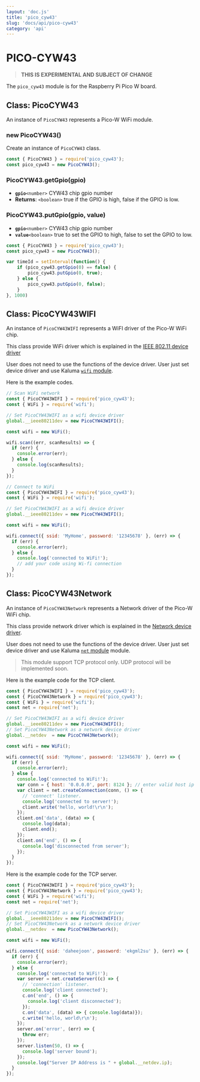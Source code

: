 ```yaml
---
layout: 'doc.js'
title: 'pico_cyw43'
slug: 'docs/api/pico-cyw43'
category: 'api'
---
```


# PICO-CYW43

> **THIS IS EXPERIMENTAL AND SUBJECT OF CHANGE**

The `pico_cyw43` module is for the Raspberry Pi Pico W board.

## Class: PicoCYW43

An instance of `PicoCYW43` represents a Pico-W WiFi module.

### new PicoCYW43()

Create an instance of `PicoCYW43` class.

```javascript
const { PicoCYW43 } = require('pico_cyw43');
const pico_cyw43 = new PicoCYW43();
```

### PicoCYW43.getGpio(gpio)
- **`gpio`**`<number>` CYW43 chip gpio number
- **Returns**: `<boolean>` true if the GPIO is high, false if the GPIO is low.

### PicoCYW43.putGpio(gpio, value)
- **`gpio`**`<number>` CYW43 chip gpio number
- **`value`**`<boolean>` true to set the GPIO to high, false to set the GPIO to low.

```javascript
const { PicoCYW43 } = require('pico_cyw43');
const pico_cyw43 = new PicoCYW43();

var timeId = setInterval(function() {
    if (pico_cyw43.getGpio(0) == false) {
        pico_cyw43.putGpio(0, true);
    } else {
        pico_cyw43.putGpio(0, false);
    }
}, 1000)
```

## Class: PicoCYW43WIFI

An instance of `PicoCYW43WIFI` represents a WiFI driver of the Pico-W WiFi chip.

This class provide WiFi driver which is explained in the [IEEE 802.11 device driver](/docs/api/device-driver/#ieee-80211-dev)

User does not need to use the functions of the device driver. User just set device driver and use Kaluma [`wifi` module](/docs/api/wifi).

Here is the example codes.

```javascript
// Scan WiFi network
const { PicoCYW43WIFI } = require('pico_cyw43');
const { WiFi } = require('wifi');

// Set PicoCYW43WIFI as a wifi device driver
global.__ieee80211dev = new PicoCYW43WIFI();

const wifi = new WiFi();

wifi.scan((err, scanResults) => {
  if (err) {
    console.error(err);
  } else {
    console.log(scanResults);
  }
});
```

```javascript
// Connect to WiFi
const { PicoCYW43WIFI } = require('pico_cyw43');
const { WiFi } = require('wifi');

// Set PicoCYW43WIFI as a wifi device driver
global.__ieee80211dev = new PicoCYW43WIFI();

const wifi = new WiFi();

wifi.connect({ ssid: 'MyHome', password: '12345678' }, (err) => {
  if (err) {
    console.error(err);
  } else {
    console.log('connected to WiFi!');
    // add your code using Wi-fi connection
  }
});
```

## Class: PicoCYW43Network

An instance of `PicoCYW43Network` represents a Network driver of the Pico-W WiFi chip.

This class provide network driver which is explained in the [Network device driver](/docs/api/device-driver).

User does not need to use the functions of the device driver. User just set device driver and use Kaluma [`net` module](/docs/api/net) module.

> This module support TCP protocol only. UDP protocol will be implemented soon.

Here is the example code for the TCP client.

```javascript
const { PicoCYW43WIFI } = require('pico_cyw43');
const { PicoCYW43Network } = require('pico_cyw43');
const { WiFi } = require('wifi');
const net = require('net');

// Set PicoCYW43WIFI as a wifi device driver
global.__ieee80211dev = new PicoCYW43WIFI();
// Set PicoCYW43Network as a network device driver
global.__netdev  = new PicoCYW43Network();

const wifi = new WiFi();

wifi.connect({ ssid: 'MyHome', password: '12345678' }, (err) => {
  if (err) {
    console.error(err);
  } else {
    console.log('connected to WiFi!');
    var conn = { host: '0.0.0.0', port: 8124 }; // enter valid host ip
    var client = net.createConnection(conn, () => {
      // 'connect' listener.
      console.log('connected to server!');
      client.write('hello, world!\r\n');
    });
    client.on('data', (data) => {
      console.log(data);
      client.end();
    });
    client.on('end', () => {
      console.log('disconnected from server');
    });
  }
});

```

Here is the example code for the TCP server.

```javascript
const { PicoCYW43WIFI } = require('pico_cyw43');
const { PicoCYW43Network } = require('pico_cyw43');
const { WiFi } = require('wifi');
const net = require('net');

// Set PicoCYW43WIFI as a wifi device driver
global.__ieee80211dev = new PicoCYW43WIFI();
// Set PicoCYW43Network as a network device driver
global.__netdev  = new PicoCYW43Network();

const wifi = new WiFi();

wifi.connect({ ssid: 'daheejoon', password: 'ekgml2su' }, (err) => {
  if (err) {
    console.error(err);
  } else {
    console.log('connected to WiFi!');
    var server = net.createServer((c) => {
      // 'connection' listener.
      console.log('client connected');
      c.on('end', () => {
        console.log('client disconnected');
      });
      c.on('data', (data) => { console.log(data)});
      c.write('hello, world\r\n');
    });
    server.on('error', (err) => {
      throw err;
    });
    server.listen(50, () => {
      console.log('server bound');
    });
    console.log("Server IP Address is " + global.__netdev.ip);
  }
});
```
